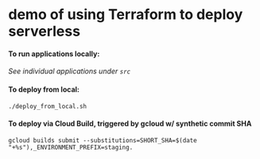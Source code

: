 # demo of using Terraform to deploy serverless

#### To run applications locally:
_See individual applications under `src`_

#### To deploy from local:
`./deploy_from_local.sh`

#### To deploy via Cloud Build, triggered by gcloud w/ synthetic commit SHA
`gcloud builds submit --substitutions=SHORT_SHA=$(date "+%s"),_ENVIRONMENT_PREFIX=staging.`
